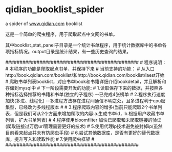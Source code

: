 # qidian_booklist_spider
a spider of www.qidian.com booklist


这是一个简单的爬虫程序，用于爬取起点中文网的书单。

其中booklist_stat_panel子目录是一个统计书单程序，用于统计数据库中的书单各项指标情况。output目录是统计结果，有一些历史查询的结果。



\###############################################
\# 程序说明：
\#   本程序的功能是爬取起点书单，并保持下来
\#   当前支持的功能：
\#   从入口http://book.qidian.com/booklist/和http://book.qidian.com/booklist/laest开始
\#   爬取书单列表booklist，对应书单book和书籍详细介绍bookdetail，并且解析和存储到mysql中
\#   下一阶段需要开发的功能:
\#   1.读取保存下来的数据，并按照各种指标选择推荐的书籍和书单(独立的子程序) --已完成4张榜单
\#   2.程序执行速度加快(多进、线程化) --多进程方法存在进程间通信不明之处，且多进程利于cpu密集型，已经改为多线程版本
\#
\#   3.程序爬取内容的增多(当前只能爬取2个书单列表，但是我们可从2个方面来增加爬取的内容:a.生成书单id，b.根据用户收藏书单列表，扩大书单列表)
\#   4.程序使用bloomfilter 加快已爬取和未爬取链接的验证(爬取链接过万后url管理需要更好的技术)
\#   5.使用代理ip技术避免被封掉ip(虽然目前看来起点并未有防爬虫手段)
\#   6.尝试其他数据库，是否有更好的替代数据库，提升写入和读取性能
\#   7.使用爬虫框架
\#
\###############################################